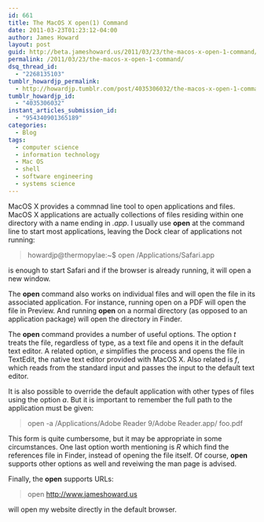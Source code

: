 ```yaml
---
id: 661
title: The MacOS X open(1) Command
date: 2011-03-23T01:23:12-04:00
author: James Howard
layout: post
guid: http://beta.jameshoward.us/2011/03/23/the-macos-x-open-1-command/
permalink: /2011/03/23/the-macos-x-open-1-command/
dsq_thread_id:
  - "2268135103"
tumblr_howardjp_permalink:
  - http://howardjp.tumblr.com/post/4035306032/the-macos-x-open-1-command
tumblr_howardjp_id:
  - "4035306032"
instant_articles_submission_id:
  - "954340901365189"
categories:
  - Blog
tags:
  - computer science
  - information technology
  - Mac OS
  - shell
  - software engineering
  - systems science
---
```

<p>MacOS X provides a commnad line tool to open applications and files.  MacOS X applications are actually collections of files residing within one directory with a name ending in <em>.app</em>.  I usually use <strong>open</strong> at the command line to start most applications, leaving the Dock clear of applications not running:</p>

<blockquote>
  <p>howardjp@thermopylae:~$ open /Applications/Safari.app</p>
</blockquote>

<p>is enough to start Safari and if the browser is already running, it will open a new window.</p>

<p>The <strong>open</strong> command also works on individual files and will open the file in its associated application.  For instance, running open on a PDF will open the file in Preview.  And running <strong>open</strong> on a normal directory (as opposed to an application package) will open the directory in Finder.</p>

<p>The <strong>open</strong> command provides a number of useful options.  The option <em>t</em> treats the file, regardless of type, as a text file and opens it in the default text editor.  A related option, <em>e</em> simplifies the process and opens the file in TextEdit, the native text editor provided with MacOS X.  Also related is <em>f</em>, which reads from the standard input and passes the input to the default text editor.</p>

<p>It is also possible to override the default application with other types of files using the option <em>a</em>.  But it is important to remember the full path to the application must be given:</p>

<blockquote>
  <p>open -a /Applications/Adobe Reader 9/Adobe Reader.app/ foo.pdf</p>
</blockquote>

<p>This form is quite cumbersome, but it may be appropriate in some circumstances.  One last option worth mentioning is <em>R</em> which find the references file in Finder, instead of opening the file itself.  Of course, <strong>open</strong> supports other options as well and reveiwing the man page is advised.</p>

<p>Finally, the <strong>open</strong> supports URLs:</p>

<blockquote>
  <p>open <a href="http://www.jameshoward.us">http://www.jameshoward.us</a></p>
</blockquote>

<p>will open my website directly in the default browser.</p>

